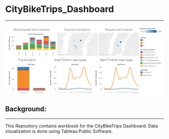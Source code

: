 # CityBikeTrips_Dashboard


_____________________________________________________________________________________________________________________________

![CityBikeTrips_Dashboard](https://github.com/Tarun-7/CityBikeTrips_Dashboard/blob/master/Feb2018.png)


## Background:
______________________________________________________________________________________________________________________________

This Repository contains workbook for the CityBikeTrips Dashboard. 
Data visualization is done using Tableau Public Software. 

